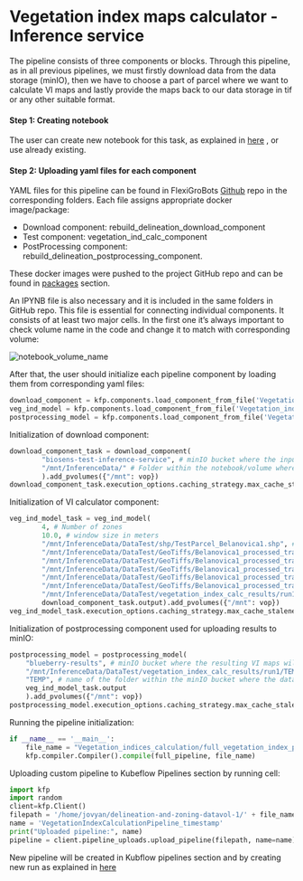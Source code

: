 # Vegetation index maps calculator - Inference service

The pipeline consists of three components or blocks. Through this pipeline, as in all previous pipelines, we must firstly download data from the data storage (minIO), then we have to choose a part of parcel where we want to calculate VI maps and lastly provide the maps back to our data storage in tif or any other suitable format.

#### Step 1: Creating notebook

The user can create new notebook for this task, as explained in [here](https://github.com/FlexiGroBots-H2020/AI-platform/blob/c07ef85224c4533fd04f80b07a5ba4398e17597c/kubeflow/Documentation.md#3-pipeline-generation) , or use already existing. 

#### Step 2: Uploading yaml files for each component

YAML files for this pipeline can be found in FlexiGroBots [Github](https://github.com/FlexiGroBots-H2020/AI-platform/tree/c07ef85224c4533fd04f80b07a5ba4398e17597c/kubeflow/Vegetation%20indices%20calc) repo in the corresponding folders. Each file assigns appropriate docker image/package:
- Download component: rebuild_delineation_download_component 
- Test component: vegetation_ind_calc_component
- PostProcessing component: rebuild_delineation_postprocessing_component.

These docker images were pushed to the project GitHub repo and can be found in [packages](https://github.com/orgs/FlexiGroBots-H2020/packages) section.

An IPYNB file is also necessary and it is included in the same folders in GitHub repo. This file is essential for connecting individual components. It consists of at least two major cells. In the first one it’s always important to check volume name in the code and change it to match with corresponding volume:

![notebook_volume_name]()


After that, the user should initialize each pipeline component by loading them from corresponding yaml files: 

```python
download_component = kfp.components.load_component_from_file('Vegetation_indices_calculation/download_model.yaml')
veg_ind_model = kfp.components.load_component_from_file('Vegetation_indices_calculation/veg_index_model.yaml')
postprocessing_model = kfp.components.load_component_from_file('Vegetation_indices_calculation/postprocessing_model.yaml')
```
Initialization of download component:
```python
download_component_task = download_component(
        "biosens-test-inference-service", # minIO bucket where the input data is stored
        "/mnt/InferenceData/" # Folder within the notebook/volume where the data will be downloaded
        ).add_pvolumes({"/mnt": vop})
download_component_task.execution_options.caching_strategy.max_cache_staleness = "P0D"
```
Initialization of VI calculator component:

```python
veg_ind_model_task = veg_ind_model(
        4, # Number of zones
        10.0, # window size in meters
        "/mnt/InferenceData/DataTest/shp/TestParcel_Belanovica1.shp", # Shape file of test parcel
        "/mnt/InferenceData/DataTest/GeoTiffs/Belanovica1_processed_transparent_mosaic_red.tif", # red band 
        "/mnt/InferenceData/DataTest/GeoTiffs/Belanovica1_processed_transparent_mosaic_green.tif", # green band
        "/mnt/InferenceData/DataTest/GeoTiffs/Belanovica1_processed_transparent_mosaic_blue.tif", # blue band
        "/mnt/InferenceData/DataTest/GeoTiffs/Belanovica1_processed_transparent_mosaic_nir.tif", # nir band
        "/mnt/InferenceData/DataTest/GeoTiffs/Belanovica1_processed_transparent_mosaic_red edge.tif", # red edge band
        "/mnt/InferenceData/DataTest/vegetation_index_calc_results/run1/", # destination folder for saving results
        download_component_task.output).add_pvolumes({"/mnt": vop})
veg_ind_model_task.execution_options.caching_strategy.max_cache_staleness = "P0D"
```
Initialization of postprocessing component used for uploading results to minIO:

```python
postprocessing_model = postprocessing_model(
    "blueberry-results", # minIO bucket where the resulting VI maps will be uploaded
    "/mnt/InferenceData/DataTest/vegetation_index_calc_results/run1/TEMP", # folder within the notebook/volume where the results that should be uploaded are stored. 
    "TEMP", # name of the folder within the minIO bucket where the data will be uploaded
    veg_ind_model_task.output
    ).add_pvolumes({"/mnt": vop})
postprocessing_model.execution_options.caching_strategy.max_cache_staleness = "P0D"
```

Running the pipeline initialization:

```python
if __name__ == '__main__':
    file_name = "Vegetation_indices_calculation/full_vegetation_index_pipeline.yaml"
    kfp.compiler.Compiler().compile(full_pipeline, file_name)
```

Uploading custom pipeline to Kubeflow Pipelines section by running cell:

```python
import kfp
import random
client=kfp.Client()
filepath = '/home/jovyan/delineation-and-zoning-datavol-1/' + file_name
name = 'VegetationIndexCalculationPipeline_timestamp'
print("Uploaded pipeline:", name)
pipeline = client.pipeline_uploads.upload_pipeline(filepath, name=name)
```
New pipeline will be created in Kubflow pipelines section and by creating new run as explained in [here](https://github.com/FlexiGroBots-H2020/AI-platform/blob/c07ef85224c4533fd04f80b07a5ba4398e17597c/kubeflow/Documentation.md#3-pipeline-generation)


